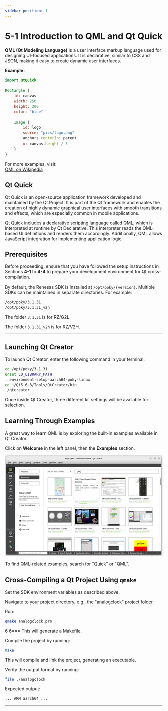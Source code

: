 ```yaml
---
sidebar_position: 1
---
```


# 5-1 Introduction to QML and Qt Quick

**QML (Qt Modeling Language)** is a user interface markup language used for designing UI-focused applications. It is declarative, similar to CSS and JSON, making it easy to create dynamic user interfaces.

**Example:**

```qml
import QtQuick

Rectangle {
    id: canvas
    width: 250
    height: 200
    color: "blue"

    Image {
        id: logo
        source: "pics/logo.png"
        anchors.centerIn: parent
        x: canvas.height / 5
    }
}
```

For more examples, visit:  
[QML on Wikipedia](https://en.wikipedia.org/wiki/QML)

## Qt Quick

Qt Quick is an open-source application framework developed and maintained by the Qt Project. It is part of the Qt framework and enables the creation of highly dynamic graphical user interfaces with smooth transitions and effects, which are especially common in mobile applications.

Qt Quick includes a declarative scripting language called QML, which is interpreted at runtime by Qt Declarative. This interpreter reads the QML-based UI definitions and renders them accordingly. Additionally, QML allows JavaScript integration for implementing application logic.

## Prerequisites
Before proceeding, ensure that you have followed the setup instructions in Sections **4-1** to **4-4** to prepare your development environment for Qt cross-compilation.

By default, the Renesas SDK is installed at `/opt/poky/{version}`. Multiple SDKs can be maintained in separate directories. For example:

```bash
/opt/poky/3.1.31
/opt/poky/3.1.31_v2h
```

The folder `3.1.31` is for RZ/G2L.

The folder `3.1.31_v2h` is for RZ/V2H.

---

## Launching Qt Creator
To launch Qt Creator, enter the following command in your terminal:

```sh
cd /opt/poky/3.1.31
unset LD_LIBRARY_PATH
. environment-setup-aarch64-poky-linux
cd ~/Qt5.6.3/Tools/QtCreator/bin
./qtcreator
```

Once inside Qt Creator, three different kit settings will be available for selection.

## Learning Through Examples
A great way to learn QML is by exploring the built-in examples available in Qt Creator.

Click on **Welcome** in the left panel, then the **Examples** section.

![examples](./img/4-1-0.jpg)

To find QML-related examples, search for "Quick" or "QML".

## Cross-Compiling a Qt Project Using `qmake`
Set the SDK environment variables as described above.

Navigate to your project directory, e.g., the "analogclock" project folder.

Run:

```sh
qmake analogclock.pro
```
6 6===
This will generate a Makefile.

Compile the project by running:

```sh
make
```

This will compile and link the project, generating an executable.

Verify the output format by running:

```sh
file ./analogclock
```

Expected output:

```python-repl
... ARM aarch64 ...
```

---